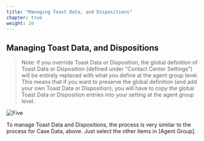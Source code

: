 ```yaml
---
title: "Managing Toast Data, and Dispositions"
chapter: true
weight: 20
---
```


## Managing Toast Data, and Dispositions

>Note: if you override Toast Data or Disposition, the global definition of Toast Data or Disposition (defined under "Contact Center Settings") will be entirely replaced with what you define at the agent group level. This means that if you want to preserve the global definition (and add your own Toast Data or Disposition), you will have to copy the global Toast Data or Disposition entries into your setting at the agent group level.

![Five](/images/eodAgentGroupToast.png)

To manage Toast Data and Dispositions, the process is very similar to the process for Case Data, above. Just select the other items in [Agent Group].


